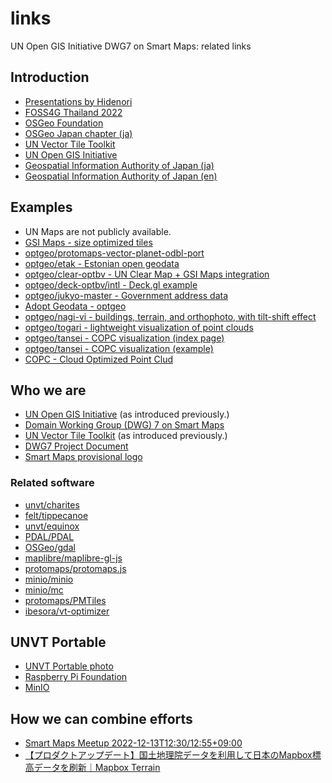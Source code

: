 # links
UN Open GIS Initiative DWG7 on Smart Maps: related links

## Introduction
- [Presentations by Hidenori](https://speakerdeck.com/hfu)
- [FOSS4G Thailand 2022](https://2022.foss4g.in.th/)
- [OSGeo Foundation](https://www.osgeo.org/)
- [OSGeo Japan chapter (ja)](https://www.osgeo.jp/)
- [UN Vector Tile Toolkit](https://unvt.github.io/)
- [UN Open GIS Initiative](http://unopengis.org/)
- [Geospatial Information Authority of Japan (ja)](https://www.gsi.go.jp/)
- [Geospatial Information Authority of Japan (en)](https://www.gsi.go.jp/ENGLISH/index.html)

## Examples
- UN Maps are not publicly available.
- [GSI Maps - size optimized tiles](https://optgeo.github.io/optbv-intl/)
- [optgeo/protomaps-vector-planet-odbl-port](https://optgeo.github.io/protomaps-vector-planet-odbl-port/#4.33/11.83/94.52)
- [optgeo/etak - Estonian open geodata](https://optgeo.github.io/etak/#12.12/59.45634/24.78743)
- [optgeo/clear-optbv - UN Clear Map + GSI Maps integration](https://optgeo.github.io/clear-optbv/)
- [optgeo/deck-optbv/intl - Deck.gl example](https://optgeo.github.io/deck-optbv-intl/#7.97/35.233/135.566/153.7/58)
- [optgeo/jukyo-master - Government address data](https://optgeo.github.io/jukyo-master/#13.93/34.68592/135.5226)
- [Adopt Geodata - optgeo](https://github.com/optgeo)
- [optgeo/nagi-vi - buildings, terrain, and orthophoto, with tilt-shift effect](https://optgeo.github.io/nagi-vi/#15.66/33.106422/139.772157/98.3/74)
- [optgeo/togari - lightweight visualization of point clouds](https://optgeo.github.io/togari/#17.23/35.101168/138.860196/-33.7/60)
- [optgeo/tansei - COPC visualization (index page)](https://optgeo.github.io/tansei/#11.37/34.9844/138.3876)
- [optgeo/tansei - COPC visualization (example)](https://viewer.copc.io/?copc=https://x.optgeo.org/tansei/08nd7793.copc.laz)
- [COPC - Cloud Optimized Point Clud](https://copc.io/)

## Who we are
- [UN Open GIS Initiative](http://unopengis.org) (as introduced previously.)
- [Domain Working Group (DWG) 7 on Smart Maps](https://github.com/unopengis/7)
- [UN Vector Tile Toolkit](https://unvt.github.io/) (as introduced previously.)
- [DWG7 Project Document](https://github.com/UNopenGIS/7/wiki/Project-Document)
- [Smart Maps provisional logo](https://github.com/UNopenGIS/7/blob/main/dwg7-provisional-logo.jpg)

### Related software
- [unvt/charites](https://github.com/unvt/charites)
- [felt/tippecanoe](https://github.com/felt/tippecanoe)
- [unvt/equinox](https://github.com/unvt/equinox)
- [PDAL/PDAL](https://github.com/PDAL/PDAL)
- [OSGeo/gdal](https://github.com/OSGeo/gdal)
- [maplibre/maplibre-gl-js](https://github.com/maplibre/maplibre-gl-js)
- [protomaps/protomaps.js](https://github.com/protomaps/protomaps.js)
- [minio/minio](https://github.com/minio/minio)
- [minio/mc](https://github.com/minio/mc)
- [protomaps/PMTiles](https://github.com/protomaps/PMTiles)
- [ibesora/vt-optimizer](https://github.com/ibesora/vt-optimizer)

## UNVT Portable
- [UNVT Portable photo](https://github.com/un-vector-tile-toolkit/tsukuba/blob/master/tsukuba.jpg)
- [Raspberry Pi Foundation](https://www.raspberrypi.org/)
- [MinIO](https://min.io/)

## How we can combine efforts
- [Smart Maps Meetup 2022-12-13T12:30/12:55+09:00](https://github.com/UNopenGIS/7/issues/34)
- [【プロダクトアップデート】国土地理院データを利用して日本のMapbox標高データを刷新｜Mapbox Terrain](https://www.mapbox.jp/blog/product-update-mapbox-terrain)
